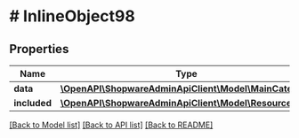 # # InlineObject98

## Properties

Name | Type | Description | Notes
------------ | ------------- | ------------- | -------------
**data** | [**\OpenAPI\ShopwareAdminApiClient\Model\MainCategory**](MainCategory.md) |  | [optional]
**included** | [**\OpenAPI\ShopwareAdminApiClient\Model\Resource[]**](Resource.md) |  | [optional]

[[Back to Model list]](../../README.md#models) [[Back to API list]](../../README.md#endpoints) [[Back to README]](../../README.md)
